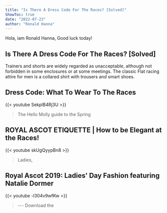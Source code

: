 ```yaml
---
title: "Is There A Dress Code For The Races? [Solved]"
ShowToc: true 
date: "2022-07-23"
author: "Ronald Hanna" 
---
```


Hola, iam Ronald Hanna, Good luck today!
## Is There A Dress Code For The Races? [Solved]
Trainers and shorts are widely regarded as unacceptable, although not forbidden in some enclosures or at some meetings. The classic Flat racing attire for men is a collared shirt with trousers and smart shoes.

## Dress Code: What To Wear To The Races
{{< youtube SekplB4Rj3U >}}
>The Hello Molly guide to the Spring 

## ROYAL ASCOT ETIQUETTE | How to be Elegant at the Races!
{{< youtube skUgQyypBn8 >}}
>Ladies, 

## Royal Ascot 2019: Ladies' Day Fashion featuring Natalie Dormer
{{< youtube -l304v9wfKw >}}
>--- Download the 

